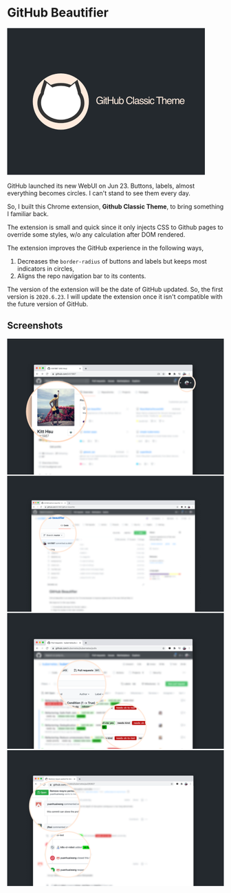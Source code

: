 # GitHub Beautifier
<img src="https://github.com/kitt1987/github-beautifier/blob/master/doc/img/promo.png?raw=true" style="zoom:50%;" />

GitHub launched its new WebUI on Jun 23. Buttons, labels, almost everything becomes circles. I can't stand to see them every day.

So, I built this Chrome extension, **Github Classic Theme**, to bring something I familiar back.

The extension is small and quick since it only injects CSS to Github pages to override some styles, w/o any calculation after DOM rendered.



The extension improves the GitHub experience in the following ways,

1. Decreases the `border-radius` of buttons and labels but keeps most indicators in circles,
2. Aligns the repo navigation bar to its contents.



The version of the extension will be the date of GitHub updated. So, the first version is `2020.6.23`. I will update the extension once it isn't compatible with the future version of GitHub.



## Screenshots
<img src="https://github.com/kitt1987/github-beautifier/blob/master/doc/img/screenshot1.png?raw=true" style="zoom:50%;" />

<img src="https://github.com/kitt1987/github-beautifier/blob/master/doc/img/screenshot2.png?raw=true" style="zoom:50%;" />

<img src="https://github.com/kitt1987/github-beautifier/blob/master/doc/img/screenshot3.png?raw=true" style="zoom:50%;" />

<img src="https://github.com/kitt1987/github-beautifier/blob/master/doc/img/screenshot4.png?raw=true" style="zoom:50%;" />
